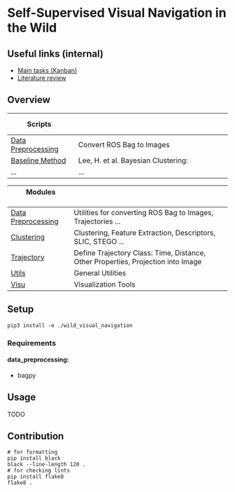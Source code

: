 # Self-Supervised Visual Navigation in the Wild

## Useful links (internal)

- [Main tasks (Kanban)](https://github.com/leggedrobotics/wild_visual_navigation/projects/1)
- [Literature review](https://docs.google.com/spreadsheets/d/1rJPC4jVz_Hw7U6YQauh1B3Xpart7-9tC884P5ONtkaU/edit?usp=sharing)

## Overview

| &nbsp; &nbsp; &nbsp; &nbsp; Scripts &nbsp; &nbsp; &nbsp; &nbsp; &nbsp; | &nbsp; &nbsp; &nbsp; &nbsp; &nbsp; &nbsp; &nbsp;  &nbsp; &nbsp; &nbsp; &nbsp; &nbsp; &nbsp; &nbsp;  &nbsp; &nbsp; &nbsp; &nbsp; &nbsp; &nbsp; &nbsp;  &nbsp; &nbsp; &nbsp; &nbsp; &nbsp; &nbsp; &nbsp;  &nbsp; &nbsp; &nbsp; &nbsp; &nbsp; &nbsp; &nbsp;  &nbsp; &nbsp; &nbsp; &nbsp; &nbsp; &nbsp; &nbsp;  &nbsp; &nbsp; &nbsp; &nbsp; &nbsp; &nbsp; &nbsp; |
| --------------------------------------------------------------------- | ------------------------------------------------------------------------------------------------------------------------------------------------------------------------------------------------------------------------------------------------------------------------------------------------------------------------------------------------------------ |
| [Data Preprocessing](./scripts/data_preprocessing.py) | Convert ROS Bag to Images |
| [Baseline Method](./scripts/baselines/bayesian_clustering.py ) | Lee, H. et al. Bayesian Clustering: [](shorturl.at/mNUZ5) |
|... | ... |

| &nbsp; &nbsp; &nbsp; &nbsp; Modules &nbsp; &nbsp; &nbsp; &nbsp; &nbsp; | &nbsp; &nbsp; &nbsp; &nbsp; &nbsp; &nbsp; &nbsp;  &nbsp; &nbsp; &nbsp; &nbsp; &nbsp; &nbsp; &nbsp;  &nbsp; &nbsp; &nbsp; &nbsp; &nbsp; &nbsp; &nbsp;  &nbsp; &nbsp; &nbsp; &nbsp; &nbsp; &nbsp; &nbsp;  &nbsp; &nbsp; &nbsp; &nbsp; &nbsp; &nbsp; &nbsp;  &nbsp; &nbsp; &nbsp; &nbsp; &nbsp; &nbsp; &nbsp;  &nbsp; &nbsp; &nbsp; &nbsp; &nbsp; &nbsp; &nbsp; |
| --------------------------------------------------------------------- | ------------------------------------------------------------------------------------------------------------------------------------------------------------------------------------------------------------------------------------------------------------------------------------------------------------------------------------------------------------ |
| [Data Preprocessing](./wild_visual_navigation/data_preprocessing) | Utilities for converting ROS Bag to Images, Trajectories ...|
| [Clustering](./wild_visual_navigation/clustering) | Clustering, Feature Extraction, Descriptors, SLIC, STEGO ... |
| [Trajectory](./wild_visual_navigation/trajectory) | Define Trajectory Class: Time, Distance, Other Properties, Projection into Image |
| [Utils](./wild_visual_navigation/utils) | General Utilities |
| [Visu](./wild_visual_navigation/visu) | Visualization Tools |

## Setup
```
pip3 install -e ./wild_visual_navigation
```

### Requirements
#### data_preprocessing:
- bagpy

## Usage
TODO

## Contribution
```
# for formatting
pip install black
black --line-length 120 .
# for checking lints
pip install flake8
flake8 .
```